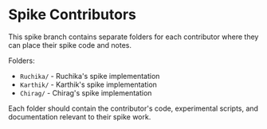 # Spike Contributors

This spike branch contains separate folders for each contributor where they can place their spike code and notes.

Folders:
- `Ruchika/` - Ruchika's spike implementation
- `Karthik/` - Karthik's spike implementation
- `Chirag/` - Chirag's spike implementation

Each folder should contain the contributor's code, experimental scripts, and documentation relevant to their spike work.
